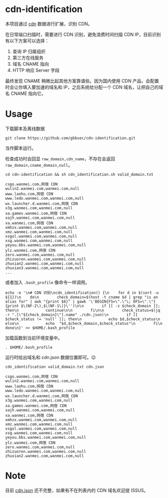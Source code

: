 # cdn-identification

本项目通过 [cdn](https://github.com/SukkaLab/cdn) 数据进行扩展，识别 CDN。

在日常端口扫描时，需要进行 CDN 识别，避免浪费时间扫描 CDN IP，目前识别有以下方案可以选择：

1. 查询 IP 归属组织
2. 第三方在线服务
3. 域名 CNAME 指向
4. HTTP 响应 Server 字段

最终发现 CNAME 稍微比起其他方案靠谱些。因为国内使用 CDN 产品，会配置时会让你填入要加速的域名和 IP，之后系统给分配一个 CDN 域名，让把自己的域名 CNAME 指向它。


# Usage

下载脚本及离线数据

```
git clone https://github.com/gbbsec/cdn-identification.git
```

当作脚本运行。

检查成功时会回显 `raw_domain,cdn_name`，不存在会返回 `raw_domain,cname_domain,null`。

```
cd cdn-identification && sh cdn_identification.sh valid_domain.txt 

csgo.wanmei.com,网宿 CDN
wulin2.wanmei.com,wanmei.com,null
www.laohu.com,网宿 CDN
www.ledo.wanmei.com,wanmei.com,null
wx.launcher.d.wanmei.com,网宿 CDN
x3g.wanmei.com,wanmei.com,null
xa.games.wanmei.com,网宿 CDN
xajh.wanmei.com,wanmei.com,null
xa.wanmei.com,网宿 CDN
xmhzx.wanmei.com,wanmei.com,null
xmz.wanmei.com,wanmei.com,null
xsgol.wanmei.com,wanmei.com,null
xsg.wanmei.com,wanmei.com,null
yeyou.bbs.wanmei.com,wanmei.com,null
ylz.wanmei.com,网宿 CDN
zero.wanmei.com,wanmei.com,null
zhizuoren.wanmei.com,wanmei.com,null
zhuxian2.wanmei.com,wanmei.com,null
zhuxian3.wanmei.com,wanmei.com,null
...
```

或者加入 `.bash_profile` 像命令一样调用。

```shell
echo -e '\n# CDN 识别\ncdn_identification() {\n    for d in $(sort -u ${1})\n    do\n        check_domain=$(host -t cname $d | grep "is an alias for" | awk "{print $6}" | gawk '\'BEGIN{FS=\".\"\; OFS=\".\"} {print $\(NF-2\),$\(NF-1\)}\'')\n\n        if [[ -z $check_domain ]]; then\n            continue\n\n        fi\n\n        check_status=$(jq -r ".[\"${check_domain}\"].name" ./cdn.json)\n        if [[ $check_status != 'null' ]]; then\n            echo $d,$check_status\n        else\n            echo  "$d,$check_domain,$check_status"\n        fi\n    done\n}' >> $HOME/.bash_profile
```

加载函数到当前环境变量中。

```
. $HOME/.bash_profile
```

运行时给出域名和 cdn.json 数据位置即可。:wink:

```
cdn_identification valid_domain.txt cdn.json

csgo.wanmei.com,网宿 CDN
wulin2.wanmei.com,wanmei.com,null
www.laohu.com,网宿 CDN
www.ledo.wanmei.com,wanmei.com,null
wx.launcher.d.wanmei.com,网宿 CDN
x3g.wanmei.com,wanmei.com,null
xa.games.wanmei.com,网宿 CDN
xajh.wanmei.com,wanmei.com,null
xa.wanmei.com,网宿 CDN
xmhzx.wanmei.com,wanmei.com,null
xmz.wanmei.com,wanmei.com,null
xsgol.wanmei.com,wanmei.com,null
xsg.wanmei.com,wanmei.com,null
yeyou.bbs.wanmei.com,wanmei.com,null
ylz.wanmei.com,网宿 CDN
zero.wanmei.com,wanmei.com,null
zhizuoren.wanmei.com,wanmei.com,null
zhuxian2.wanmei.com,wanmei.com,null
```

# Note

目前 [cdn.json](https://github.com/gbbsec/cdn-identification/blob/main/cdn.json) 还不完整，如果有不在列表内的 CDN 域名欢迎提 ISSUS。
